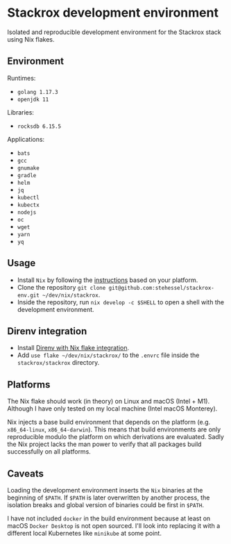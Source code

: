 # Stackrox development environment

Isolated and reproducible development environment for the Stackrox stack using Nix flakes.

## Environment

Runtimes:

* `golang 1.17.3`
* `openjdk 11`

Libraries:

* `rocksdb 6.15.5`

Applications:

* `bats`
* `gcc`
* `gnumake`
* `gradle`
* `helm`
* `jq`
* `kubectl`
* `kubectx`
* `nodejs`
* `oc`
* `wget`
* `yarn`
* `yq`

## Usage

- Install `Nix` by following the [instructions](https://nixos.org/manual/nix/stable/installation/installing-binary.html) based on your platform.
- Clone the repository `git clone git@github.com:stehessel/stackrox-env.git ~/dev/nix/stackrox`.
- Inside the repository, run `nix develop -c $SHELL` to open a shell with the development environment.

## Direnv integration

- Install [Direnv with Nix flake integration](https://github.com/nix-community/nix-direnv).
- Add `use flake ~/dev/nix/stackrox/` to the `.envrc` file inside the `stackrox/stackrox` directory.

## Platforms

The Nix flake should work (in theory) on Linux and macOS (Intel + M1). Although I have only tested on
my local machine (Intel macOS Monterey).

Nix injects a base build environment that depends on the platform (e.g. `x86_64-linux`, `x86_64-darwin`).
This means that build environments are only reproducible modulo the platform on which derivations
are evaluated. Sadly the Nix project lacks the man power to verify that all packages build successfully
on all platforms.

## Caveats

Loading the development environment inserts the `Nix` binaries at the beginning of `$PATH`.
If `$PATH` is later overwritten by another process, the isolation breaks and global version
of binaries could be first in `$PATH`.

I have not included `docker` in the build environment because at least on macOS `Docker Desktop`
is not open sourced. I'll look into replacing it with a different local Kubernetes like `minikube`
at some point.
